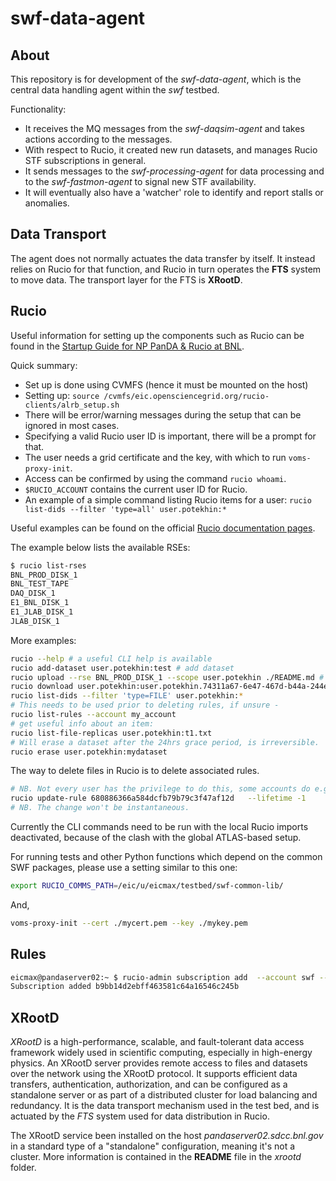 # swf-data-agent

## About

This repository is for development of the _swf-data-agent_, which is 
the central data handling agent within the _swf_ testbed.

Functionality:
*  It receives the MQ messages from the _swf-daqsim-agent_ and takes actions
according to the messages.
* With respect to Rucio, it created new run datasets,
and manages Rucio STF subscriptions in general.
* It sends messages to the _swf-processing-agent_ for data processing and
to the _swf-fastmon-agent_ to signal new STF availability.
* It will eventually also have a 'watcher' role to identify and report stalls or anomalies.

## Data Transport

The agent does not normally actuates the data transfer by itself. It instead
relies on Rucio for that function, and Rucio in turn operates the **FTS** system
to move data. The transport layer for the FTS is **XRootD**.

## Rucio

Useful information for setting up the components such as Rucio can be found in the
[Startup Guide for NP PanDA & Rucio at BNL](https://docs.google.com/document/d/1zxtpDb44yNmd3qMW6CS7bXCtqZk-li2gPwIwnBfMNNI/edit?tab=t.0).

Quick summary:
* Set up is done using CVMFS (hence it must be mounted on the host)
* Setting up: `source /cvmfs/eic.opensciencegrid.org/rucio-clients/alrb_setup.sh`
* There will be error/warning messages during the setup that can be ignored in most cases.
* Specifying a valid Rucio user ID is important, there will be a prompt for that.
* The user needs a grid certificate and the key, with which to run `voms-proxy-init`.
* Access can be confirmed by using the command `rucio whoami`.
* `$RUCIO_ACCOUNT` contains the current user ID for Rucio.
* An example of a simple command listing Rucio items for a user: `rucio list-dids --filter 'type=all' user.potekhin:*`

Useful examples can be found on the official [Rucio documentation pages](https://rucio.github.io/documentation/user/using_the_client).

The example below lists the available RSEs:
```bash
$ rucio list-rses
BNL_PROD_DISK_1
BNL_TEST_TAPE
DAQ_DISK_1
E1_BNL_DISK_1
E1_JLAB_DISK_1
JLAB_DISK_1
```


More examples:
```bash
rucio --help # a useful CLI help is available
rucio add-dataset user.potekhin:test # add dataset
rucio upload --rse BNL_PROD_DISK_1 --scope user.potekhin ./README.md # upload to a storage endpoint
rucio download user.potekhin:user.potekhin.74311a67-6e47-467d-b44a-244eac13c8be.log # download a container
rucio list-dids --filter 'type=FILE' user.potekhin:*
# This needs to be used prior to deleting rules, if unsure -
rucio list-rules --account my_account
# get useful info about an item:
rucio list-file-replicas user.potekhin:t1.txt
# Will erase a dataset after the 24hrs grace period, is irreversible.
rucio erase user.potekhin:mydataset
```

The way to delete files in Rucio is to delete associated rules.

```bash
# NB. Not every user has the privilege to do this, some accounts do e.g. swf.
rucio update-rule 680886366a584dcfb79b79c3f47af12d   --lifetime -1
# NB. The change won't be instantaneous.
```

Currently the CLI commands need to be run with the local Rucio imports deactivated, because
of the clash with the global ATLAS-based setup.


For running tests and other Python functions which depend on the common SWF packages, please use a setting
similar to this one:

```bash
export RUCIO_COMMS_PATH=/eic/u/eicmax/testbed/swf-common-lib/
```
And,
```bash
voms-proxy-init --cert ./mycert.pem --key ./mykey.pem
```


## Rules

```bash
eicmax@pandaserver02:~ $ rucio-admin subscription add  --account swf --priority 1 testsub   '{"pattern": "swf*", "did_type": ["DATASET"], "scope": ["group.daq"]}'   '[{"copies": 2, "rse_expression": "E1_BNL_DISK_1|E1_JLAB_DISK_1", "activity": "T0 Export", "grouping": "DATASET"}]' 'Test of teh SWF system'
Subscription added b9bb14d2ebff463581c64a16546c245b

```

## XRootD

_XRootD_ is a high-performance, scalable, and fault-tolerant data access framework widely used in scientific computing, especially in high-energy physics. An XRootD server provides remote access to files and datasets over the network using the XRootD protocol. It supports efficient data transfers, authentication, authorization, and can be configured as a standalone server or as part of a distributed cluster for load balancing and redundancy. It is the data transport mechanism used in the test bed, and is actuated
by the _FTS_ system used for data distribution in Rucio.

The XRootD service been installed on the host _pandaserver02.sdcc.bnl.gov_ in a standard type
of a "standalone" configuration, meaning it's not a cluster. More information is contained in the **README** file
in the _xrootd_ folder.



